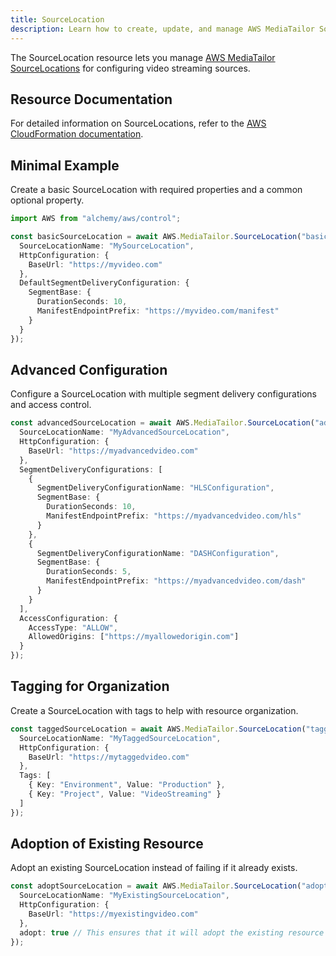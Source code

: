 ```yaml
---
title: SourceLocation
description: Learn how to create, update, and manage AWS MediaTailor SourceLocations using Alchemy Cloud Control.
---
```


The SourceLocation resource lets you manage [AWS MediaTailor SourceLocations](https://docs.aws.amazon.com/mediatailor/latest/userguide/) for configuring video streaming sources.

## Resource Documentation

For detailed information on SourceLocations, refer to the [AWS CloudFormation documentation](http://docs.aws.amazon.com/AWSCloudFormation/latest/UserGuide/aws-resource-mediatailor-sourcelocation.html).

## Minimal Example

Create a basic SourceLocation with required properties and a common optional property.

```ts
import AWS from "alchemy/aws/control";

const basicSourceLocation = await AWS.MediaTailor.SourceLocation("basicSourceLocation", {
  SourceLocationName: "MySourceLocation",
  HttpConfiguration: {
    BaseUrl: "https://myvideo.com"
  },
  DefaultSegmentDeliveryConfiguration: {
    SegmentBase: {
      DurationSeconds: 10,
      ManifestEndpointPrefix: "https://myvideo.com/manifest"
    }
  }
});
```

## Advanced Configuration

Configure a SourceLocation with multiple segment delivery configurations and access control.

```ts
const advancedSourceLocation = await AWS.MediaTailor.SourceLocation("advancedSourceLocation", {
  SourceLocationName: "MyAdvancedSourceLocation",
  HttpConfiguration: {
    BaseUrl: "https://myadvancedvideo.com"
  },
  SegmentDeliveryConfigurations: [
    {
      SegmentDeliveryConfigurationName: "HLSConfiguration",
      SegmentBase: {
        DurationSeconds: 10,
        ManifestEndpointPrefix: "https://myadvancedvideo.com/hls"
      }
    },
    {
      SegmentDeliveryConfigurationName: "DASHConfiguration",
      SegmentBase: {
        DurationSeconds: 5,
        ManifestEndpointPrefix: "https://myadvancedvideo.com/dash"
      }
    }
  ],
  AccessConfiguration: {
    AccessType: "ALLOW",
    AllowedOrigins: ["https://myallowedorigin.com"]
  }
});
```

## Tagging for Organization

Create a SourceLocation with tags to help with resource organization.

```ts
const taggedSourceLocation = await AWS.MediaTailor.SourceLocation("taggedSourceLocation", {
  SourceLocationName: "MyTaggedSourceLocation",
  HttpConfiguration: {
    BaseUrl: "https://mytaggedvideo.com"
  },
  Tags: [
    { Key: "Environment", Value: "Production" },
    { Key: "Project", Value: "VideoStreaming" }
  ]
});
```

## Adoption of Existing Resource

Adopt an existing SourceLocation instead of failing if it already exists.

```ts
const adoptSourceLocation = await AWS.MediaTailor.SourceLocation("adoptSourceLocation", {
  SourceLocationName: "MyExistingSourceLocation",
  HttpConfiguration: {
    BaseUrl: "https://myexistingvideo.com"
  },
  adopt: true // This ensures that it will adopt the existing resource
});
```
